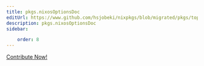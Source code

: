 ```yaml
---
title: pkgs.nixosOptionsDoc
editUrl: https://www.github.com/hsjobeki/nixpkgs/blob/migrated/pkgs/top-level/all-packages.nix#L40862C21
description: pkgs.nixosOptionsDoc
sidebar:

    order: 8
---
```


<a href="https://www.github.com/hsjobeki/nixpkgs/blob/migrated/pkgs/top-level/all-packages.nix#L40862C21">Contribute Now!</a>



